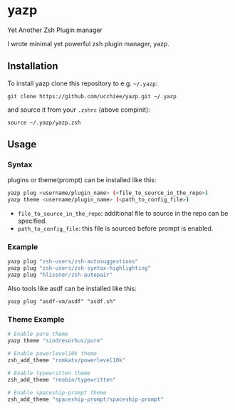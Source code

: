 # yazp

Yet Another Zsh Plugin manager

I wrote minimal yet powerful zsh plugin manager, yazp.

## Installation

To install yazp clone this repository to e.g. `~/.yazp`:

```
git clone https://github.com/ucchiee/yazp.git ~/.yazp
```

and source it from your `.zshrc` (above compinit):

```
source ~/.yazp/yazp.zsh
```

## Usage

### Syntax

plugins or theme(prompt) can be installed like this:

```sh
yazp plug <username/plugin_name> (<file_to_source_in_the_repo>)
yazp theme <username/plugin_name> (<path_to_config_file>)
```

- `file_to_source_in_the_repo`: additional file to source in the repo can be specified.
- `path_to_config_file`: this file is sourced before prompt is enabled.

### Example

```sh
yazp plug "zsh-users/zsh-autosuggestions"
yazp plug "zsh-users/zsh-syntax-highlighting"
yazp plug "hlissner/zsh-autopair"
```

Also tools like asdf can be installed like this:

```
yazp plug "asdf-vm/asdf" "asdf.sh"
```

### Theme Example

```sh
# Enable pure theme
yazp theme "sindresorhus/pure"

# Enable powerlevel10k theme
zsh_add_theme "romkatv/powerlevel10k"

# Enable typewritten theme
zsh_add_theme "reobin/typewritten"

# Enable spaceship-prompt theme
zsh_add_theme "spaceship-prompt/spaceship-prompt"
```
